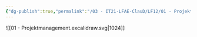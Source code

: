 ```yaml
---
{"dg-publish":true,"permalink":"/03 - IT21-LFAE-ClauD/LF12/01 - Projektmanagement/"}
---
```


![[01 - Projektmanagement.excalidraw.svg\|1024]]

